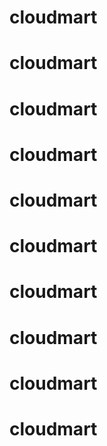 # cloudmart
# cloudmart
# cloudmart
# cloudmart
# cloudmart
# cloudmart
# cloudmart
# cloudmart
# cloudmart
# cloudmart
